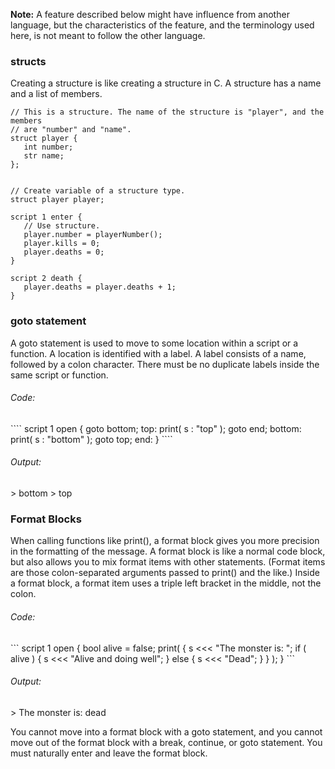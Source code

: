 __Note:__ A feature described below might have influence from another language, but the characteristics of the feature, and the terminology used here, is not meant to follow the other language.

<h3>structs</h3>

Creating a structure is like creating a structure in C. A structure has a name and a list of members.

```acs
// This is a structure. The name of the structure is "player", and the members
// are "number" and "name".
struct player {
   int number;
   str name;
};
```

```

// Create variable of a structure type.
struct player player;

script 1 enter {
   // Use structure.
   player.number = playerNumber();
   player.kills = 0;
   player.deaths = 0;
}

script 2 death {
   player.deaths = player.deaths + 1;
}

```

<h3>goto statement</h3>
A goto statement is used to move to some location within a script or a function. A location is identified with a label. A label consists of a name, followed by a colon character. There must be no duplicate labels inside the same script or function.

<h6>Code:</h6>
````
script 1 open {
   goto bottom;
   top:
   print( s : "top" );
   goto end;
   bottom:
   print( s : "bottom" );
   goto top;
   end:
}
````

<h6>Output:</h6>
> bottom  
> top

<h3>Format Blocks</h3>
When calling functions like print(), a format block gives you more precision in the formatting of the message. A format block is like a normal code block, but also allows you to mix format items with other statements. (Format items are those colon-separated arguments passed to print() and the like.) Inside a format block, a format item uses a triple left bracket in the middle, not the colon.

<h6>Code:</h6>
```
script 1 open {
   bool alive = false;
   print( {
      s <<< "The monster is: ";
      if ( alive ) {
         s <<< "Alive and doing well";
      }
      else {
         s <<< "Dead";
      }
   } );
}
```

<h6>Output:</h6>
> The monster is: dead

You cannot move into a format block with a goto statement, and you cannot move out of the format block with a break, continue, or goto statement. You must naturally enter and leave the format block.
